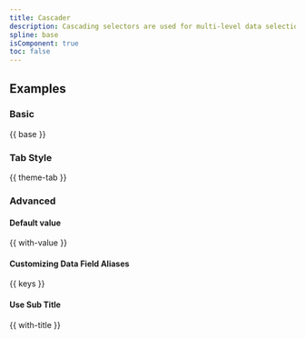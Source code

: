 ```yaml
---
title: Cascader
description: Cascading selectors are used for multi-level data selection, mainly in a tree structure, which can display more data.
spline: base
isComponent: true
toc: false
---
```


## Examples

### Basic

{{ base }}

### Tab Style

{{ theme-tab }}

### Advanced

#### Default value

{{ with-value }}

#### Customizing Data Field Aliases

{{ keys }}

#### Use Sub Title

{{ with-title }}
